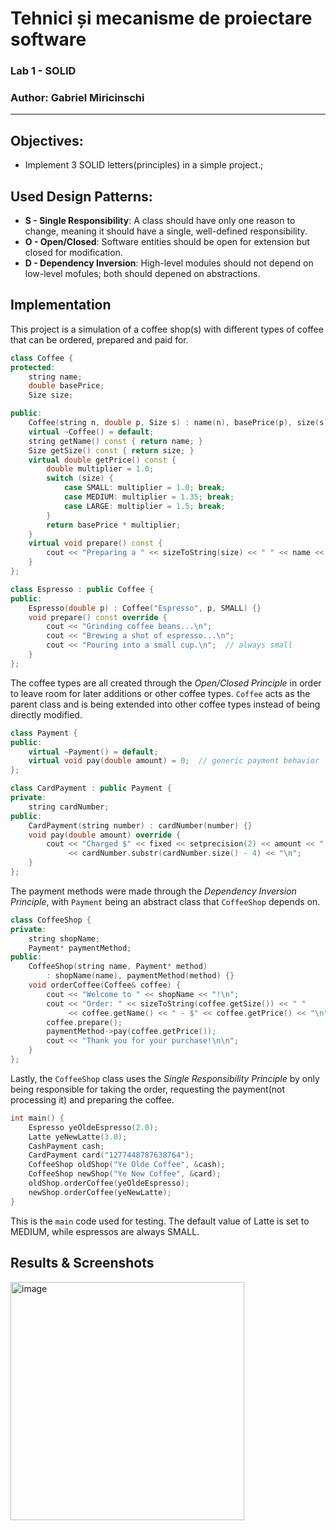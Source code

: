 # Tehnici și mecanisme de proiectare software
### Lab 1 - SOLID
### Author: Gabriel Miricinschi

------

## Objectives:

* Implement 3 SOLID letters(principles) in a simple project.;


## Used Design Patterns: 

* **S - Single Responsibility**: A class should have only one reason to change, meaning it should have a single, well-defined responsibility.
* **O - Open/Closed**: Software entities should be open for extension but closed for modification.
* **D - Dependency Inversion**: High-level modules should not depend on low-level mofules; both should depened on abstractions.

## Implementation

This project is a simulation of a coffee shop(s) with different types of coffee that can be ordered, prepared and paid for.
```c++
class Coffee {
protected:
    string name;
    double basePrice;
    Size size;

public:
    Coffee(string n, double p, Size s) : name(n), basePrice(p), size(s) {}
    virtual ~Coffee() = default;
    string getName() const { return name; }
    Size getSize() const { return size; }
    virtual double getPrice() const {
        double multiplier = 1.0;
        switch (size) {
            case SMALL: multiplier = 1.0; break;
            case MEDIUM: multiplier = 1.35; break;
            case LARGE: multiplier = 1.5; break;
        }
        return basePrice * multiplier;
    }
    virtual void prepare() const {
        cout << "Preparing a " << sizeToString(size) << " " << name << "...\n";
    }
};

class Espresso : public Coffee {
public:
    Espresso(double p) : Coffee("Espresso", p, SMALL) {}
    void prepare() const override {
        cout << "Grinding coffee beans...\n";
        cout << "Brewing a shot of espresso...\n";
        cout << "Pouring into a small cup.\n";  // always small
    }
};
```
The coffee types are all created through the _Open/Closed Principle_ in order to leave room for later additions or other coffee types. `Coffee` acts as the parent class and is being extended into other coffee types instead of being directly modified.
```c++
class Payment {
public:
    virtual ~Payment() = default;
    virtual void pay(double amount) = 0;  // generic payment behavior
};

class CardPayment : public Payment {
private:
    string cardNumber;
public:
    CardPayment(string number) : cardNumber(number) {}
    void pay(double amount) override {
        cout << "Charged $" << fixed << setprecision(2) << amount << " to card ending with "
             << cardNumber.substr(cardNumber.size() - 4) << "\n";
    }
};
```
The payment methods were made through the _Dependency Inversion Principle_, with `Payment` being an abstract class that `CoffeeShop` depends on.
```c++
class CoffeeShop {
private:
    string shopName;
    Payment* paymentMethod;
public:
    CoffeeShop(string name, Payment* method)
        : shopName(name), paymentMethod(method) {}
    void orderCoffee(Coffee& coffee) {
        cout << "Welcome to " << shopName << "!\n";
        cout << "Order: " << sizeToString(coffee.getSize()) << " "
             << coffee.getName() << " - $" << coffee.getPrice() << "\n";
        coffee.prepare();
        paymentMethod->pay(coffee.getPrice());
        cout << "Thank you for your purchase!\n\n";
    }
};
```
Lastly, the `CoffeeShop` class uses the _Single Responsibility Principle_ by only being responsible for taking the order, requesting the payment(not processing it) and preparing the coffee.
```c++
int main() {
    Espresso yeOldeEspresso(2.0);
    Latte yeNewLatte(3.0);
    CashPayment cash;
    CardPayment card("1277448787638764");
    CoffeeShop oldShop("Ye Olde Coffee", &cash);
    CoffeeShop newShop("Ye New Coffee", &card);
    oldShop.orderCoffee(yeOldeEspresso);
    newShop.orderCoffee(yeNewLatte);
}
```
This is the `main` code used for testing. The default value of Latte is set to MEDIUM, while espressos are always SMALL.


## Results & Screenshots
<img width="374" height="381" alt="image" src="https://github.com/user-attachments/assets/fa4dd185-f3b5-4343-a854-20fd3044a9ee" />
